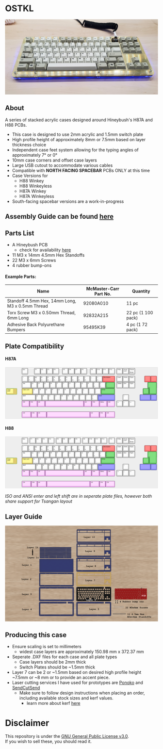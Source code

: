 # OSTKL
![render img](https://github.com/audrentis/OSTKL/blob/main/doc/example.jpg)

## About
A series of stacked acrylic cases designed around Hineybush's H87A and H88 PCBs.

* This case is designed to use 2mm acrylic and 1.5mm  switch plate 
* High profile height of approximately 8mm or 7.5mm based on layer thickness choice
* Independent case feet system allowing for the typing angles of approximately 7° or 0°
* 10mm case corners and offset case layers 
* Large USB cutout to accommodate various cables 
* Compatible with **NORTH FACING SPACEBAR** PCBs ONLY at this time 
* Case Versions for 
    * H88 Winkey
    * H88 Winkeyless
    * H87A Winkey
    * H87A Winkeyless 
* South-facing spacebar versions are a work-in-progress

## Assembly Guide can be found [here](https://github.com/audrentis/OSTKL/blob/main/doc/guide.pdf)

## Parts List
* A Hineybush PCB 
    * check for availability [here](https://hineybush.com/)
* 11 M3 x 14mm 4.5mm Hex Standoffs
* 22 M3 x 6mm Screws
* 4 rubber bump-ons 

#### Example Parts: 
Name | McMaster-Carr Part No. | Quantity
-|-|-
Standoff 4.5mm Hex, 14mm Long, M3 x 0.5mm Thread | 92080A010 | 11 pc 
Torx Screw M3 x 0.50mm Thread, 6mm Long | 92832A215 | 22 pc (1 100 pack)
Adhesive Back Polyurethane Bumpers | 95495K39 | 4 pc (1 72 pack)

## Plate Compatibility  
#### H87A
![render img](https://github.com/audrentis/OSTKL/blob/main/doc/h87a.png)
#### H88
![render img](https://github.com/audrentis/OSTKL/blob/main/doc/h88.png)

*ISO and ANSI enter and left shift are in seperate plate files, however both share support for Tsangan layout* 

## Layer Guide
![render img](https://github.com/audrentis/OSTKL/blob/main/doc/layerbreak.png)

## Producing this case 
* Ensure scaling is set to millimeters 
    * widest case layers are approximately 150.98 mm x 372.37 mm
* Seperate .DXF files for each case and all plate types 
    * Case layers should be 2mm thick 
    * Switch Plates should be ~1.5mm thick 
* Layer 7 can be 2 or ~1.5mm based on desired high profile height ~7.5mm or ~8 mm or to provide an accent piece. 
* Laser cutting services I have used for prototypes are [Ponoko](https://www.ponoko.com/) and [SendCutSend](https://sendcutsend.com/) 
    * Make sure to follow design instructions when placing an order, including available stock sizes and kerf values. 
        * learn more about kerf [here](http://www.cutlasercut.com/resources/tips-and-advice/what-is-laser-kerf#:~:text=in%20a%20drawing-,What%20does%20kerf%20mean%3F,type%20and%20other%20conditional%20factors.)

# Disclaimer 
This repository is under the [GNU General Public License v3.0](https://github.com/audrentis/OSTKL/blob/main/LICENSE).  
If you wish to sell these, you should read it. 
